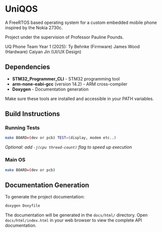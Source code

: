 # UniQOS

A FreeRTOS based operating system for a custom embedded mobile phone inspired by the Nokia 2730c.

Project under the supervision of Professor Pauline Pounds.

UQ Phone Team Year 1 (2025):
Ty Behnke (Firmware)
James Wood (Hardware)
Caiyan Jin (UI/UX Design)

## Dependencies

- **STM32_Programmer_CLI** - STM32 programming tool
- **arm-none-eabi-gcc** (version 14.2) - ARM cross-compiler
- **Doxygen** - Documentation generation

Make sure these tools are installed and accessible in your PATH variables.

## Build Instructions

### Running Tests
```bash
make BOARD=(dev or pcb) TEST=(display, modem etc..)
```
*Optional: add `-j(cpu thread-count)` flag to speed up execution*

### Main OS
```bash
make BOARD=(dev or pcb)
```

## Documentation Generation

To generate the project documentation:

```bash
doxygen Doxyfile
```

The documentation will be generated in the `docs/html/` directory. Open `docs/html/index.html` in your web browser to view the complete API documentation.


